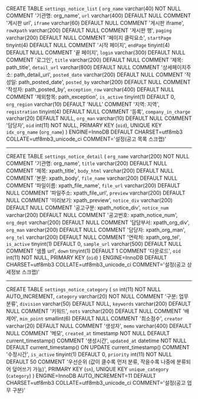 CREATE TABLE `settings_notice_list` (
  `org_name` varchar(40) NOT NULL COMMENT '기관명: org_name',
  `url` varchar(400) DEFAULT NULL COMMENT '게시판 url',
  `iframe` varchar(60) DEFAULT NULL COMMENT '게시판 iframe',
  `rowXpath` varchar(200) DEFAULT NULL COMMENT '게시판 행',
  `paging` varchar(200) DEFAULT NULL COMMENT '페이지 클릭요소',
  `startPage` tinyint(4) DEFAULT NULL COMMENT '시작 페이지',
  `endPage` tinyint(4) DEFAULT NULL COMMENT '끝 페이지',
  `login` varchar(300) DEFAULT NULL COMMENT '로그인',
  `title` varchar(200) DEFAULT NULL COMMENT '제목: path_title',
  `detail_url` varchar(800) DEFAULT NULL COMMENT '상세페이지주소: path_detail_url',
  `posted_date` varchar(200) DEFAULT NULL COMMENT '작성일: path_posted_date',
  `posted_by` varchar(200) DEFAULT NULL COMMENT '작성자: path_posted_by',
  `exception_row` varchar(400) DEFAULT NULL COMMENT '제외항목: path_exception',
  `is_active` tinyint(1) DEFAULT 0,
  `org_region` varchar(10) DEFAULT 'NULL' COMMENT '지역: 지역',
  `registration` tinyint(4) DEFAULT NULL COMMENT '등록',
  `company_in_charge` varchar(20) DEFAULT NULL,
  `org_man` varchar(10) DEFAULT NULL COMMENT '담당자',
  `oid` int(11) NOT NULL,
  PRIMARY KEY (`oid`),
  UNIQUE KEY `idx_org_name` (`org_name`)
) ENGINE=InnoDB DEFAULT CHARSET=utf8mb3 COLLATE=utf8mb3_unicode_ci COMMENT='설정(공고 목록 스크랩)'

---

CREATE TABLE `settings_notice_detail` (
  `org_name` varchar(200) NOT NULL COMMENT '기관명: org_name',
  `title` varchar(200) DEFAULT NULL COMMENT '제목: xpath_title',
  `body_html` varchar(200) DEFAULT NULL COMMENT '본문: xpath_body',
  `file_name` varchar(200) DEFAULT NULL COMMENT '파일이름: xpath_file_name',
  `file_url` varchar(200) DEFAULT NULL COMMENT '파일주소: xpath_file_url',
  `preview` varchar(200) DEFAULT NULL COMMENT '미리보기: xpath_preview',
  `notice_div` varchar(200) DEFAULT NULL COMMENT '공고구분: xpath_notice_div',
  `notice_num` varchar(200) DEFAULT NULL COMMENT '공고번호: xpath_notice_num',
  `org_dept` varchar(200) DEFAULT NULL COMMENT '담당부서: xpath_org_div',
  `org_man` varchar(200) DEFAULT NULL COMMENT '담당자: xpath_org_man',
  `org_tel` varchar(200) DEFAULT NULL COMMENT '연락처: xpath_org_tel',
  `is_active` tinyint(1) DEFAULT 0,
  `sample_url` varchar(500) DEFAULT NULL COMMENT '샘플 url',
  `down` tinyint(1) DEFAULT 1 COMMENT '다운로드',
  `oid` int(11) NOT NULL,
  PRIMARY KEY (`oid`)
) ENGINE=InnoDB DEFAULT CHARSET=utf8mb3 COLLATE=utf8mb3_unicode_ci COMMENT='설정(공고 상세정보 스크랩)'

---

CREATE TABLE `settings_notice_category` (
  `sn` int(11) NOT NULL AUTO_INCREMENT,
  `category` varchar(20) NOT NULL COMMENT '구분: 업무 분류',
  `division` varchar(50) DEFAULT NULL,
  `keywords` varchar(200) DEFAULT NULL COMMENT '키워드',
  `nots` varchar(200) DEFAULT NULL COMMENT '배제어',
  `min_point` smallint(6) DEFAULT NULL COMMENT '최소점수',
  `creator` varchar(20) DEFAULT NULL COMMENT '생성자',
  `memo` varchar(400) DEFAULT NULL COMMENT '메모',
  `created_at` timestamp NOT NULL DEFAULT current_timestamp() COMMENT '생성시간',
  `updated_at` datetime NOT NULL DEFAULT current_timestamp() ON UPDATE current_timestamp() COMMENT '수정시간',
  `is_active` tinyint(1) DEFAULT 0,
  `priority` int(11) NOT NULL DEFAULT 50 COMMENT '우선순위 (값이 클수록 먼저 분류, 작을수록 나중에 분류되어 덮어쓰기 가능)',
  PRIMARY KEY (`sn`),
  UNIQUE KEY `unique_category` (`category`)
) ENGINE=InnoDB AUTO_INCREMENT=11 DEFAULT CHARSET=utf8mb3 COLLATE=utf8mb3_unicode_ci COMMENT='설정(공고 업무 구분)'


